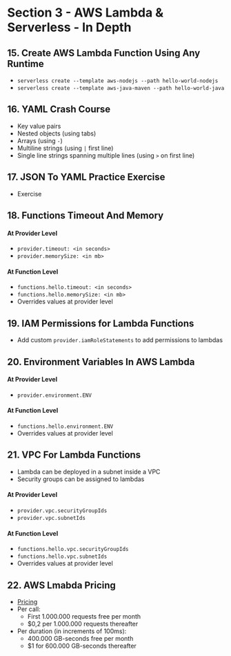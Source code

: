 # Section 3 - AWS Lambda & Serverless - In Depth

## 15. Create AWS Lambda Function Using Any Runtime
- `serverless create --template aws-nodejs --path hello-world-nodejs`
- `serverless create --template aws-java-maven --path hello-world-java`


## 16. YAML Crash Course
- Key value pairs
- Nested objects (using tabs)
- Arrays (using `-`)
- Multiline strings (using `|` first line)
- Single line strings spanning multiple lines (using `>` on first line)


## 17. JSON To YAML Practice Exercise
- Exercise


## 18. Functions Timeout And Memory
#### At Provider Level
- `provider.timeout: <in seconds>`
- `provider.memorySize: <in mb>` 

#### At Function Level
- `functions.hello.timeout: <in seconds>`
- `functions.hello.memorySize: <in mb>`
- Overrides values at provider level


## 19. IAM Permissions for Lambda Functions
- Add custom `provider.iamRoleStatements` to add permissions to lambdas


## 20. Environment Variables In AWS Lambda
#### At Provider Level
- `provider.environment.ENV`

#### At Function Level
- `functions.hello.environment.ENV`
- Overrides values at provider level


## 21. VPC For Lambda Functions
- Lambda can be deployed in a subnet inside a VPC
- Security groups can be assigned to lambdas

#### At Provider Level
- `provider.vpc.securityGroupIds`
- `provider.vpc.subnetIds`

#### At Function Level
- `functions.hello.vpc.securityGroupIds`
- `functions.hello.vpc.subnetIds`
- Overrides values at provider level


## 22. AWS Lmabda Pricing
- [Pricing](https://aws.amazon.com/lambda/pricing/)
- Per call:
    - First 1.000.000 requests free per month
    - $0,2 per 1.000.000 requests thereafter
- Per duration (in increments of 100ms):
    - 400.000 GB-seconds free per month
    - $1 for 600.000 GB-seconds thereafter